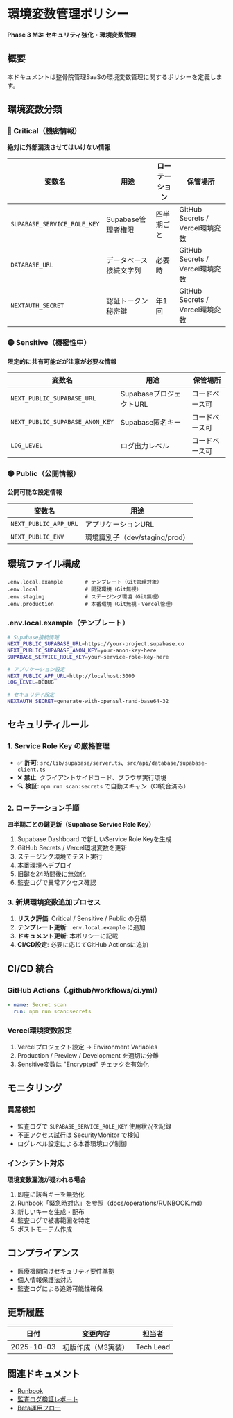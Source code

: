# 環境変数管理ポリシー
**Phase 3 M3: セキュリティ強化・環境変数管理**

## 概要
本ドキュメントは整骨院管理SaaSの環境変数管理に関するポリシーを定義します。

## 環境変数分類

### 🔴 Critical（機密情報）
**絶対に外部漏洩させてはいけない情報**

| 変数名 | 用途 | ローテーション | 保管場所 |
|--------|------|----------------|----------|
| `SUPABASE_SERVICE_ROLE_KEY` | Supabase管理者権限 | 四半期ごと | GitHub Secrets / Vercel環境変数 |
| `DATABASE_URL` | データベース接続文字列 | 必要時 | GitHub Secrets / Vercel環境変数 |
| `NEXTAUTH_SECRET` | 認証トークン秘密鍵 | 年1回 | GitHub Secrets / Vercel環境変数 |

### 🟡 Sensitive（機密性中）
**限定的に共有可能だが注意が必要な情報**

| 変数名 | 用途 | 保管場所 |
|--------|------|----------|
| `NEXT_PUBLIC_SUPABASE_URL` | SupabaseプロジェクトURL | コードベース可 |
| `NEXT_PUBLIC_SUPABASE_ANON_KEY` | Supabase匿名キー | コードベース可 |
| `LOG_LEVEL` | ログ出力レベル | コードベース可 |

### 🟢 Public（公開情報）
**公開可能な設定情報**

| 変数名 | 用途 |
|--------|------|
| `NEXT_PUBLIC_APP_URL` | アプリケーションURL |
| `NEXT_PUBLIC_ENV` | 環境識別子（dev/staging/prod） |

## 環境ファイル構成

```
.env.local.example       # テンプレート（Git管理対象）
.env.local               # 開発環境（Git無視）
.env.staging             # ステージング環境（Git無視）
.env.production          # 本番環境（Git無視・Vercel管理）
```

### .env.local.example（テンプレート）
```bash
# Supabase接続情報
NEXT_PUBLIC_SUPABASE_URL=https://your-project.supabase.co
NEXT_PUBLIC_SUPABASE_ANON_KEY=your-anon-key-here
SUPABASE_SERVICE_ROLE_KEY=your-service-role-key-here

# アプリケーション設定
NEXT_PUBLIC_APP_URL=http://localhost:3000
LOG_LEVEL=DEBUG

# セキュリティ設定
NEXTAUTH_SECRET=generate-with-openssl-rand-base64-32
```

## セキュリティルール

### 1. Service Role Key の厳格管理
- ✅ **許可**: `src/lib/supabase/server.ts`、`src/api/database/supabase-client.ts`
- ❌ **禁止**: クライアントサイドコード、ブラウザ実行環境
- 🔍 **検証**: `npm run scan:secrets` で自動スキャン（CI統合済み）

### 2. ローテーション手順
**四半期ごとの鍵更新（Supabase Service Role Key）**

1. Supabase Dashboard で新しいService Role Keyを生成
2. GitHub Secrets / Vercel環境変数を更新
3. ステージング環境でテスト実行
4. 本番環境へデプロイ
5. 旧鍵を24時間後に無効化
6. 監査ログで異常アクセス確認

### 3. 新規環境変数追加プロセス
1. **リスク評価**: Critical / Sensitive / Public の分類
2. **テンプレート更新**: `.env.local.example` に追加
3. **ドキュメント更新**: 本ポリシーに記載
4. **CI/CD設定**: 必要に応じてGitHub Actionsに追加

## CI/CD 統合

### GitHub Actions（.github/workflows/ci.yml）
```yaml
- name: Secret scan
  run: npm run scan:secrets
```

### Vercel環境変数設定
1. Vercelプロジェクト設定 → Environment Variables
2. Production / Preview / Development を適切に分離
3. Sensitive変数は "Encrypted" チェックを有効化

## モニタリング

### 異常検知
- 監査ログで `SUPABASE_SERVICE_ROLE_KEY` 使用状況を記録
- 不正アクセス試行は SecurityMonitor で検知
- ログレベル設定による本番環境ログ制御

### インシデント対応
**環境変数漏洩が疑われる場合**
1. 即座に該当キーを無効化
2. Runbook「緊急時対応」を参照（docs/operations/RUNBOOK.md）
3. 新しいキーを生成・配布
4. 監査ログで被害範囲を特定
5. ポストモーテム作成

## コンプライアンス

- 医療機関向けセキュリティ要件準拠
- 個人情報保護法対応
- 監査ログによる追跡可能性確保

## 更新履歴
| 日付 | 変更内容 | 担当者 |
|------|----------|--------|
| 2025-10-03 | 初版作成（M3実装） | Tech Lead |

## 関連ドキュメント
- [Runbook](./RUNBOOK.md)
- [監査ログ検証レポート](./AUDIT_LOG_VERIFICATION.md)
- [Beta運用フロー](./BETA_OPERATIONS.md)
